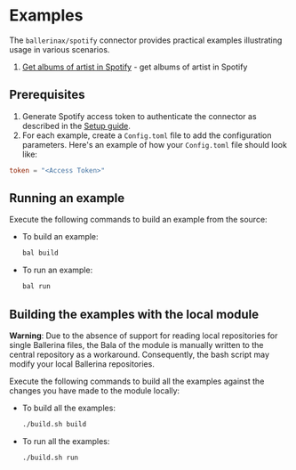 # Examples

The `ballerinax/spotify` connector provides practical examples illustrating usage in various scenarios.

1. [Get albums of artist in Spotify](https://github.com/ballerina-platform/module-ballerinax-spotify/tree/main/examples/get-artist-albums) - get albums of artist in Spotify

## Prerequisites

1. Generate Spotify access token to authenticate the connector as described in the [Setup guide](https://central.ballerina.io/ballerinax/spotify/latest#setup-guide).
2. For each example, create a `Config.toml` file to add the configuration parameters. Here's an example of how your `Config.toml` file should look like:

```toml
token = "<Access Token>"
```

## Running an example

Execute the following commands to build an example from the source:

* To build an example:

    ```bash
    bal build
    ```

* To run an example:

    ```bash
    bal run
    ```

## Building the examples with the local module

**Warning**: Due to the absence of support for reading local repositories for single Ballerina files, the Bala of the module is manually written to the central repository as a workaround. Consequently, the bash script may modify your local Ballerina repositories.

Execute the following commands to build all the examples against the changes you have made to the module locally:

* To build all the examples:

    ```bash
    ./build.sh build
    ```

* To run all the examples:

    ```bash
    ./build.sh run
    ```
